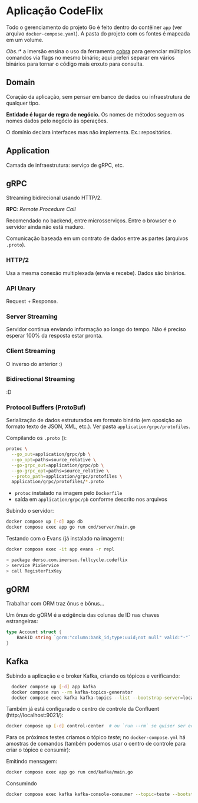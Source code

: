 # Aplicação CodeFlix

Todo o gerenciamento do projeto Go é feito dentro do contêiner `app` (ver arquivo `docker-compose.yaml`). A pasta do projeto com os fontes é mapeada em um volume.

*Obs.:** a imersão ensina o uso da ferramenta [cobra](https://github.com/spf13/cobra) para gerenciar múltiplos comandos via flags no mesmo binário; aqui preferi separar em vários binários para tornar o código mais enxuto para consulta.

## Domain

Coração da aplicação, sem pensar em banco de dados ou infraestrutura de qualquer tipo.

**Entidade é lugar de regra de negócio.** Os nomes de métodos seguem os nomes dados pelo negócio às operações.

O domínio declara interfaces mas não implementa. Ex.: repositórios.

## Application

Camada de infraestrutura: serviço de gRPC, etc.

## gRPC

Streaming bidirecional usando HTTP/2.

**RPC**: _Remote Procedure Call_

Recomendado no backend, entre microsserviços. Entre o browser e o servidor ainda não está maduro.

Comunicação baseada em um contrato de dados entre as partes (arquivos `.proto`).

### HTTP/2

Usa a mesma conexão multiplexada (envia e recebe). Dados são binários.

### API Unary

Request + Response.

### Server Streaming

Servidor continua enviando informação ao longo do tempo. Não é preciso esperar 100% da resposta estar pronta.

### Client Streaming

O inverso do anterior :)

### Bidirectional Streaming

:D


### Protocol Buffers (ProtoBuf)

Serialização de dados estruturados em formato binário (em oposição ao formato texto de JSON, XML, etc.). Ver pasta `application/grpc/protofiles`.

Compilando os `.proto` ():

```bash
protoc \
  --go_out=application/grpc/pb \
  --go_opt=paths=source_relative \
  --go-grpc_out=application/grpc/pb \
  --go-grpc_opt=paths=source_relative \
  --proto_path=application/grpc/protofiles \
  application/grpc/protofiles/*.proto
```

* `protoc` instalado na imagem pelo `Dockerfile`
* saída em `application/grpc/pb` conforme descrito nos arquivos

Subindo o servidor:

```bash
docker compose up [-d] app db
docker compose exec app go run cmd/server/main.go
```

Testando com o Evans (já instalado na imagem):

```bash
docker compose exec -it app evans -r repl

> package derso.com.imersao.fullcycle.codeflix
> service PixService
> call RegisterPixKey
```

## gORM

Trabalhar com ORM traz ônus e bônus...

Um ônus do gORM é a exigência das colunas de ID nas chaves estrangeiras:

```go
type Account struct {
	BankID string `gorm:"column:bank_id;type:uuid;not null" valid:"-"`
}
```

## Kafka

Subindo a aplicação e o broker Kafka, criando os tópicos e verificando:

```bash
  docker compose up [-d] app kafka
  docker compose run --rm kafka-topics-generator
  docker compose exec kafka kafka-topics --list --bootstrap-server=localhost:9092
```

Também já está configurado o centro de controle da Confluent (http://localhost:9021/):

```bash
docker compose up [-d] control-center  # ou `run --rm` se quiser ser econômico :)
```

Para os próximos testes criamos o tópico _teste_; no `docker-compose.yml` há amostras de comandos (também podemos usar o centro de controle para criar o tópico e consumir):

Emitindo mensagem:

```bash
docker compose exec app go run cmd/kafka/main.go
```

Consumindo

```bash
docker compose exec kafka kafka-console-consumer --topic=teste --bootstrap-server=localhost:9092
```